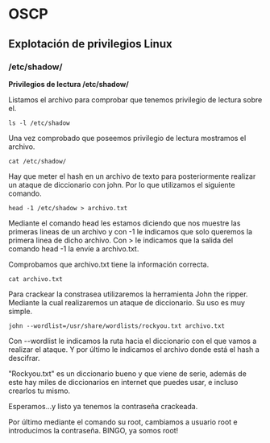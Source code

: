 # OSCP

## Explotación de privilegios Linux
### /etc/shadow/
**Privilegios de lectura /etc/shadow/**

Listamos el archivo para comprobar que tenemos privilegio de lectura sobre el.
```
ls -l /etc/shadow
```
Una vez comprobado que poseemos privilegio de lectura mostramos el archivo.
```
cat /etc/shadow/
```
Hay que meter el hash en un archivo de texto para posteriormente realizar un ataque de diccionario con john. Por lo que utilizamos el siguiente comando.
```
head -1 /etc/shadow > archivo.txt
```
Mediante el comando head les estamos diciendo que nos muestre las primeras lineas de un archivo y con -1 le indicamos que solo queremos la primera linea de dicho archivo. Con > le indicamos que la salida del comando head -1 la envíe a archivo.txt.

Comprobamos que archivo.txt tiene la información correcta.
```
cat archivo.txt
```
Para crackear la constrasea utilizaremos la herramienta John the ripper. Mediante la cual realizaremos un ataque de diccionario. Su uso es muy simple.
```
john --wordlist=/usr/share/wordlists/rockyou.txt archivo.txt
```
Con --wordlist le indicamos la ruta hacia el diccionario con el que vamos a realizar el ataque. Y por último le indicamos el archivo donde está el hash a descifrar.

"Rockyou.txt" es un diccionario bueno y que viene de serie, además de este hay miles de diccionarios en internet que puedes usar, e incluso crearlos tu mismo.

Esperamos...y listo ya tenemos la contraseña crackeada.

Por último mediante el comando su root, cambiamos a usuario root e introducimos la contraseña.
BINGO, ya somos root!
